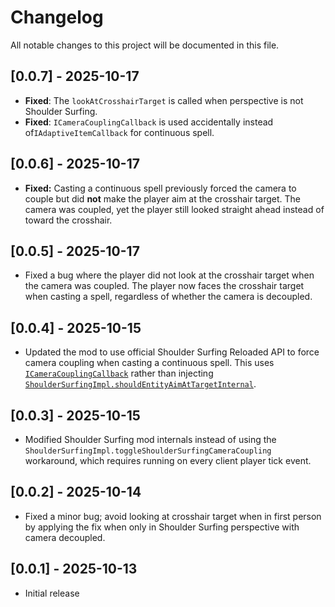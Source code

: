 # Changelog

All notable changes to this project will be documented in this file.

## [0.0.7] - 2025-10-17

* **Fixed**: The `lookAtCrosshairTarget` is called when perspective is not Shoulder Surfing.
* **Fixed**: `ICameraCouplingCallback` is used accidentally instead of`IAdaptiveItemCallback` for continuous spell.

## [0.0.6] - 2025-10-17

* **Fixed:** Casting a continuous spell previously forced the camera to couple but did **not** make the player aim at
  the crosshair target. The camera was coupled, yet the player still looked straight ahead instead of toward the
  crosshair.

## [0.0.5] - 2025-10-17

* Fixed a bug where the player did not look at the crosshair target when the camera was coupled. The player now faces
  the crosshair target when casting a spell, regardless of whether the camera is decoupled.

## [0.0.4] - 2025-10-15

* Updated the mod to use official Shoulder Surfing Reloaded API to force camera coupling when casting a continuous
  spell.
  This uses [
  `ICameraCouplingCallback`](https://github.com/Exopandora/ShoulderSurfing/wiki/API-Documentation-Callbacks#icameracouplingcallback)
  rather than injecting [
  `ShoulderSurfingImpl.shouldEntityAimAtTargetInternal`](https://github.com/Exopandora/ShoulderSurfing/blob/7f0df83beb4f7158810e188150eb7e9812981529/common/src/main/java/com/github/exopandora/shouldersurfing/client/ShoulderSurfingImpl.java#L158-L164).

## [0.0.3] - 2025-10-15

* Modified Shoulder Surfing mod internals instead of using the `ShoulderSurfingImpl.toggleShoulderSurfingCameraCoupling`
  workaround, which requires running on every client player tick event.

## [0.0.2] - 2025-10-14

* Fixed a minor bug; avoid looking at crosshair target when in first person by applying the fix when only in Shoulder
  Surfing perspective with camera decoupled.

## [0.0.1] - 2025-10-13

* Initial release
